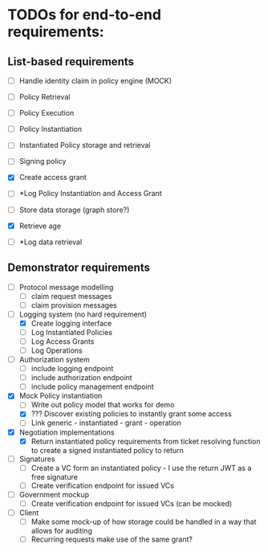 # TODOs for end-to-end requirements:

## List-based requirements
- [ ] Handle identity claim in policy engine (MOCK)
- [ ] Policy Retrieval
- [ ] Policy Execution
- [ ] Policy Instantiation
- [ ] Instantiated Policy storage and retrieval
- [ ] Signing policy 
- [X] Create access grant
- [ ] *Log Policy Instantiation and Access Grant
- [ ] Store data storage (graph store?)
- [X] Retrieve age
- [ ] *Log data retrieval



## Demonstrator requirements
- [ ] Protocol message modelling
  - [ ] claim request messages
  - [ ] claim provision messages
- [ ] Logging system (no hard requirement)
  - [X] Create logging interface
  - [ ] Log Instantiated Policies
  - [ ] Log Access Grants
  - [ ] Log Operations
- [ ] Authorization system
  - [ ] include logging endpoint
  - [ ] include authorization endpoint 
  - [ ] include policy management endpoint
- [X] Mock Policy instantiation
  - [ ] Write out policy model that works for demo
  - [X] ??? Discover existing policies to instantly grant some access
  - [ ] Link generic - instantiated - grant - operation
- [x] Negotiation implementations
  - [X] Return instantiated policy requirements from ticket resolving function to create a signed instantiated policy to return
- [ ] Signatures
  - [ ] Create a VC form an instantiated policy - I use the return JWT as a free signature
  - [ ] Create verification endpoint for issued VCs 
- [ ] Government mockup
   - [ ] Create verification endpoint for issued VCs (can be mocked)
- [ ] Client
  - [ ] Make some mock-up of how storage could be handled in a way that allows for auditing
  - [ ] Recurring requests make use of the same grant?
